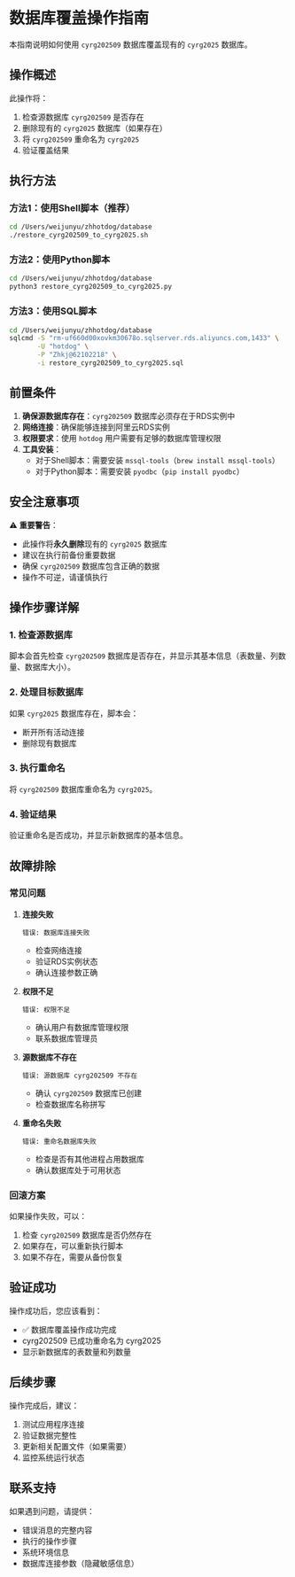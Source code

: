 # 数据库覆盖操作指南

本指南说明如何使用 `cyrg202509` 数据库覆盖现有的 `cyrg2025` 数据库。

## 操作概述

此操作将：
1. 检查源数据库 `cyrg202509` 是否存在
2. 删除现有的 `cyrg2025` 数据库（如果存在）
3. 将 `cyrg202509` 重命名为 `cyrg2025`
4. 验证覆盖结果

## 执行方法

### 方法1：使用Shell脚本（推荐）

```bash
cd /Users/weijunyu/zhhotdog/database
./restore_cyrg202509_to_cyrg2025.sh
```

### 方法2：使用Python脚本

```bash
cd /Users/weijunyu/zhhotdog/database
python3 restore_cyrg202509_to_cyrg2025.py
```

### 方法3：使用SQL脚本

```bash
cd /Users/weijunyu/zhhotdog/database
sqlcmd -S "rm-uf660d00xovkm30678o.sqlserver.rds.aliyuncs.com,1433" \
       -U "hotdog" \
       -P "Zhkj@62102218" \
       -i restore_cyrg202509_to_cyrg2025.sql
```

## 前置条件

1. **确保源数据库存在**：`cyrg202509` 数据库必须存在于RDS实例中
2. **网络连接**：确保能够连接到阿里云RDS实例
3. **权限要求**：使用 `hotdog` 用户需要有足够的数据库管理权限
4. **工具安装**：
   - 对于Shell脚本：需要安装 `mssql-tools`（`brew install mssql-tools`）
   - 对于Python脚本：需要安装 `pyodbc`（`pip install pyodbc`）

## 安全注意事项

⚠️ **重要警告**：
- 此操作将**永久删除**现有的 `cyrg2025` 数据库
- 建议在执行前备份重要数据
- 确保 `cyrg202509` 数据库包含正确的数据
- 操作不可逆，请谨慎执行

## 操作步骤详解

### 1. 检查源数据库
脚本会首先检查 `cyrg202509` 数据库是否存在，并显示其基本信息（表数量、列数量、数据库大小）。

### 2. 处理目标数据库
如果 `cyrg2025` 数据库存在，脚本会：
- 断开所有活动连接
- 删除现有数据库

### 3. 执行重命名
将 `cyrg202509` 数据库重命名为 `cyrg2025`。

### 4. 验证结果
验证重命名是否成功，并显示新数据库的基本信息。

## 故障排除

### 常见问题

1. **连接失败**
   ```
   错误: 数据库连接失败
   ```
   - 检查网络连接
   - 验证RDS实例状态
   - 确认连接参数正确

2. **权限不足**
   ```
   错误: 权限不足
   ```
   - 确认用户有数据库管理权限
   - 联系数据库管理员

3. **源数据库不存在**
   ```
   错误: 源数据库 cyrg202509 不存在
   ```
   - 确认 `cyrg202509` 数据库已创建
   - 检查数据库名称拼写

4. **重命名失败**
   ```
   错误: 重命名数据库失败
   ```
   - 检查是否有其他进程占用数据库
   - 确认数据库处于可用状态

### 回滚方案

如果操作失败，可以：
1. 检查 `cyrg202509` 数据库是否仍然存在
2. 如果存在，可以重新执行脚本
3. 如果不存在，需要从备份恢复

## 验证成功

操作成功后，您应该看到：
- ✅ 数据库覆盖操作成功完成
- cyrg202509 已成功重命名为 cyrg2025
- 显示新数据库的表数量和列数量

## 后续步骤

操作完成后，建议：
1. 测试应用程序连接
2. 验证数据完整性
3. 更新相关配置文件（如果需要）
4. 监控系统运行状态

## 联系支持

如果遇到问题，请提供：
- 错误消息的完整内容
- 执行的操作步骤
- 系统环境信息
- 数据库连接参数（隐藏敏感信息）
